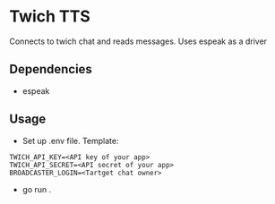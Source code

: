 # Twich TTS
Connects to twich chat and reads messages. Uses espeak as a driver

## Dependencies
- espeak

## Usage

- Set up .env file. Template:
```
TWICH_API_KEY=<API key of your app>
TWICH_API_SECRET=<API secret of your app>
BROADCASTER_LOGIN=<Tartget chat owner>
```
- go run .
